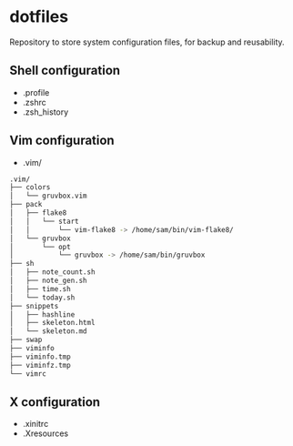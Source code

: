 # dotfiles

Repository to store system configuration files, for backup and
reusability.

## Shell configuration

* .profile
* .zshrc
* .zsh_history

## Vim configuration

* .vim/

```bash
.vim/
├── colors
│   └── gruvbox.vim
├── pack
│   ├── flake8
│   │   └── start
│   │       └── vim-flake8 -> /home/sam/bin/vim-flake8/
│   └── gruvbox
│       └── opt
│           └── gruvbox -> /home/sam/bin/gruvbox
├── sh
│   ├── note_count.sh
│   ├── note_gen.sh
│   ├── time.sh
│   └── today.sh
├── snippets
│   ├── hashline
│   ├── skeleton.html
│   └── skeleton.md
├── swap
├── viminfo
├── viminfo.tmp
├── viminfz.tmp
└── vimrc
```

## X configuration

* .xinitrc
* .Xresources
